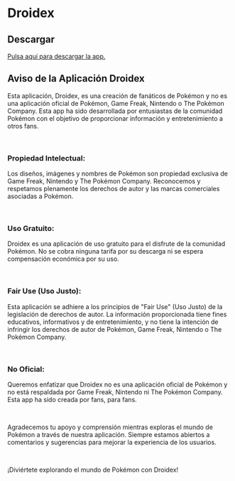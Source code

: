 # Droidex
<h2>Descargar</h2>
<a href="https://github.com/AngelAlonsoRamirez/Droidex/releases">Pulsa aquí para descargar la app.</a>
<br>
<h2>Aviso de la Aplicación Droidex</h2>
<p>Esta aplicación, Droidex, es una creación de fanáticos de Pokémon y no es una aplicación oficial de Pokémon, Game Freak, Nintendo o The Pokémon Company. Esta app ha sido desarrollada por entusiastas de la comunidad Pokémon con el objetivo de proporcionar información y entretenimiento a otros fans.</p>
<br>
<h3>Propiedad Intelectual:</h3>
<p>Los diseños, imágenes y nombres de Pokémon son propiedad exclusiva de Game Freak, Nintendo y The Pokémon Company. Reconocemos y respetamos plenamente los derechos de autor y las marcas comerciales asociadas a Pokémon.</p>
<br>
<h3>Uso Gratuito:</h3>
<p>Droidex es una aplicación de uso gratuito para el disfrute de la comunidad Pokémon. No se cobra ninguna tarifa por su descarga ni se espera compensación económica por su uso.</p>
<br>
<h3>Fair Use (Uso Justo):</h3>
<p>Esta aplicación se adhiere a los principios de "Fair Use" (Uso Justo) de la legislación de derechos de autor. La información proporcionada tiene fines educativos, informativos y de entretenimiento, y no tiene la intención de infringir los derechos de autor de Pokémon, Game Freak, Nintendo o The Pokémon Company.</p>
<br>
<h3>No Oficial:</h3>
<p>Queremos enfatizar que Droidex no es una aplicación oficial de Pokémon y no está respaldada por Game Freak, Nintendo ni The Pokémon Company. Esta app ha sido creada por fans, para fans.</p>
<br>
<p>Agradecemos tu apoyo y comprensión mientras exploras el mundo de Pokémon a través de nuestra aplicación. Siempre estamos abiertos a comentarios y sugerencias para mejorar la experiencia de los usuarios.</p>
<br>
<p>¡Diviértete explorando el mundo de Pokémon con Droidex!</p>
